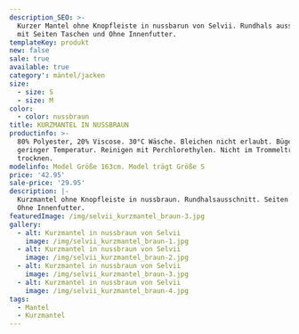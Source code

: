 ```yaml
---
description_SEO: >-
  Kurzer Mantel ohne Knopfleiste in nussbarun von Selvii. Rundhals ausschnitt
  mit Seiten Taschen und Ohne Innenfutter.
templateKey: produkt
new: false
sale: true
available: true
category': mäntel/jacken
size:
  - size: S
  - size: M
color:
  - color: nussbraun
title: KURZMANTEL IN NUSSBRAUN
productinfo: >-
  80% Polyester, 20% Viscose. 30°C Wäsche. Bleichen nicht erlaubt. Bügeln mit
  geringer Temperatur. Reinigen mit Perchlorethylen. Nicht im Trommeltrockner
  trocknen.
modelinfo: Model Größe 163cm. Model trägt Größe S
price: '42.95'
sale-price: '29.95'
description: |-
  Kurzmantel ohne Knopfleiste in nussbraun. Rundhalsausschnitt. Seiten Taschen.
  Ohne Innenfutter.
featuredImage: /img/selvii_kurzmantel_braun-3.jpg
gallery:
  - alt: Kurzmantel in nussbraun von Selvii
    image: /img/selvii_kurzmantel_braun-1.jpg
  - alt: Kurzmantel in nussbraun von Selvii
    image: /img/selvii_kurzmantel_braun-2.jpg
  - alt: Kurzmantel in nussbraun von Selvii
    image: /img/selvii_kurzmantel_braun-3.jpg
  - alt: Kurzmantel in nussbraun von Selvii
    image: /img/selvii_kurzmantel_braun-4.jpg
tags:
  - Mantel
  - Kurzmantel
---
```



